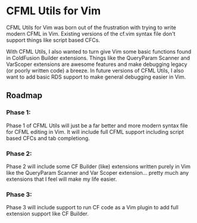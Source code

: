 # CFML Utils for Vim
CFML Utils for Vim was born out of the frustration with trying to write
modern CFML in Vim. Existing versions of the cf.vim syntax file don't
support things like script based CFCs.

With CFML Utils, I also wanted to turn give Vim some basic functions
found in ColdFusion Builder extensions. Things like the QueryParam
Scanner and VarScoper extensions are awesome features and make debugging
legacy (or poorly written code) a breeze. In future versions of CFML
Utils, I also want to add basic RDS support to make general debugging
easier in Vim.

## Roadmap

### Phase 1:
Phase 1 of CFML Utils will just be a far better and more modern syntax
file for CFML editing in Vim. It will include full CFML support
including script based CFCs and tab completiong.

### Phase 2:
Phase 2 will include some CF Builder (like) extensions written purely in
Vim like the QueryParam Scanner and Var Scoper extension... pretty much
any extensions that I feel will make my life easier.

### Phase 3:
Phase 3 will include support to run CF code as a Vim plugin to add full
extension support like CF Builder.

